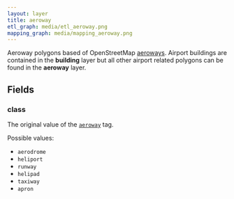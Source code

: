 ```yaml
---
layout: layer
title: aeroway
etl_graph: media/etl_aeroway.png
mapping_graph: media/mapping_aeroway.png
---
```

Aeroway polygons based of OpenStreetMap [aeroways](http://wiki.openstreetmap.org/wiki/Aeroways).
Airport buildings are contained in the **building** layer but all
other airport related polygons can be found in the **aeroway** layer.
## Fields

### class

The original value of the [`aeroway`](http://wiki.openstreetmap.org/wiki/Key:aeroway) tag.

Possible values:

- `aerodrome`
- `heliport`
- `runway`
- `helipad`
- `taxiway`
- `apron`




